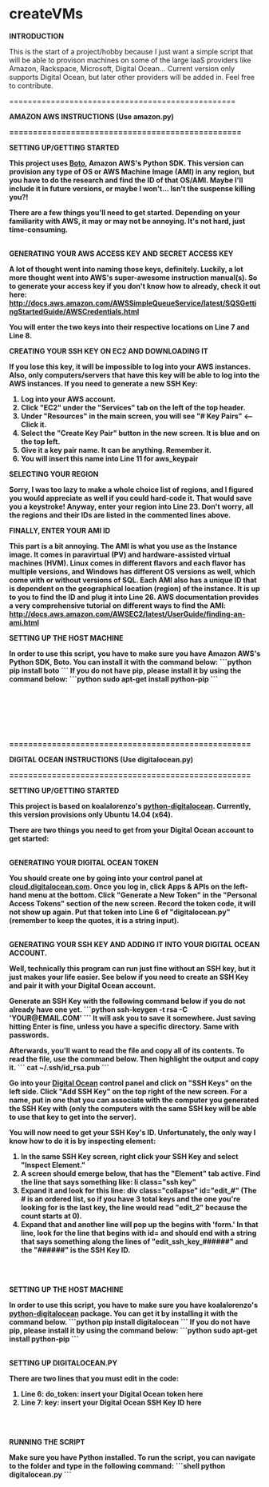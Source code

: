 createVMs
=========
<P><B>INTRODUCTION</B>
<P>This is the start of a project/hobby because I just want a simple script that will be able to provison machines on some of the large IaaS providers like Amazon, Rackspace, Microsoft, Digital Ocean... Current version only supports Digital Ocean, but later other providers will be added in. Feel free to contribute.

<P>=================================================
<P><B>AMAZON AWS INSTRUCTIONS (Use amazon.py) 
<P>=================================================
<P><B>SETTING UP/GETTING STARTED</B>
<P>This project uses <a href="http://aws.amazon.com/sdk-for-python/" target="_blank">Boto</a>, Amazon AWS's Python SDK. This version can provision any type of OS or AWS Machine Image (AMI) in any region, but you have to do the research and find the ID of that OS/AMI. Maybe I'll include it in future versions, or maybe I won't... Isn't the suspense killing you?!
<P>There are a few things you'll need to get started. Depending on your familiarity with AWS, it may or may not be annoying. It's not hard, just time-consuming.
<BR><BR>
<P><B>GENERATING YOUR AWS ACCESS KEY AND SECRET ACCESS KEY</B>
<P>A lot of thought went into naming those keys, definitely. Luckily, a lot more thought went into AWS's super-awesome instruction manual(s). So to generate your access key if you don't know how to already, check it out here: <a href="http://docs.aws.amazon.com/AWSSimpleQueueService/latest/SQSGettingStartedGuide/AWSCredentials.html" target="_blank">http://docs.aws.amazon.com/AWSSimpleQueueService/latest/SQSGettingStartedGuide/AWSCredentials.html</a>
<P>You will enter the two keys into their respective locations on <b>Line 7</b> and <b>Line 8</b>.
<P><B>CREATING YOUR SSH KEY ON EC2 AND DOWNLOADING IT</B>
<P>If you lose this key, it will be impossible to log into your AWS instances. Also, only computers/servers that have this key will be able to log into the AWS instances. If you need to generate a new SSH Key:
<ol>
<li>Log into your AWS account.
<li>Click "EC2" under the "Services" tab on the left of the top header.
<li>Under "Resources" in the main screen, you will see "# Key Pairs" <-- Click it.
<li>Select the "Create Key Pair" button in the new screen. It is blue and on the top left.
<li>Give it a key pair name. It can be anything. Remember it. 
<li>You will insert this name into <b>Line 11</b> for aws_keypair
</ol>
<P><B>SELECTING YOUR REGION</B>
<P>Sorry, I was too lazy to make a whole choice list of regions, and I figured you would appreciate as well if you could hard-code it. That would save you a keystroke! Anyway, enter your region into <b>Line 23</b>. Don't worry, all the regions and their IDs are listed in the commented lines above.
<P><B>FINALLY, ENTER YOUR AMI ID</B>
<P>This part is a bit annoying. The AMI is what you use as the Instance image. It comes in paravirtual (PV) and hardware-assisted virtual machines (HVM). Linux comes in different flavors and each flavor has multiple versions, and Windows has different OS versions as well, which come with or without versions of SQL. Each AMI also has a unique ID that is dependent on the geographical location (region) of the instance. It is up to you to find the ID and plug it into <b>Line 26</b>. AWS documentation provides a very comprehensive tutorial on different ways to find the AMI: <a href="http://docs.aws.amazon.com/AWSEC2/latest/UserGuide/finding-an-ami.html">http://docs.aws.amazon.com/AWSEC2/latest/UserGuide/finding-an-ami.html</a>
<P><B>SETTING UP THE HOST MACHINE</P></B>
<P>In order to use this script, you have to make sure you have Amazon AWS's Python SDK, Boto. You can install it with the command below:
```python
pip install boto
```
If you do not have pip, please install it by using the command below:
```python
sudo apt-get install python-pip
```

<BR><BR><BR><BR><BR>
<P>===================================================
<P><B>DIGITAL OCEAN INSTRUCTIONS (Use digitalocean.py)
<P>===================================================
<P><B>SETTING UP/GETTING STARTED</B>
<P>This project is based on koalalorenzo's <a href="https://github.com/koalalorenzo/python-digitalocean" target="_blank">python-digitalocean</a>. Currently, this version provisions only Ubuntu 14.04 (x64).
<P>There are two things you need to get from your Digital Ocean account to get started:
<BR><BR>
<P><B>GENERATING YOUR DIGITAL OCEAN TOKEN</B>
<P>You should create one by going into your control panel at <a href="http://cloud.digitalocean.com">cloud.digitalocean.com</a>. Once you log in, click Apps & APIs on the left-hand menu at the bottom. Click "Generate a New Token" in the "Personal Access Tokens" section of the new screen. Record the token code, it will not show up again. Put that token into Line 6 of "digitalocean.py" (remember to keep the quotes, it is a string input).
<BR><BR>
<P><B>GENERATING YOUR SSH KEY AND ADDING IT INTO YOUR DIGITAL OCEAN ACCOUNT</B>. 
<P>Well, technically this program can run just fine without an SSH key, but it just makes your life easier. See below if you need to create an SSH Key and pair it with your Digital Ocean account.
</ol>
<p>Generate an SSH Key with the following command below if you do not already have one yet.
```python
ssh-keygen -t rsa -C 'YOUR@EMAIL.COM'
```
It will ask you to save it somewhere. Just saving hitting Enter is fine, unless you have a specific directory. Same with passwords.
<p>Afterwards, you'll want to read the file and copy all of its contents. To read the file, use the command below. Then highlight the output and copy it.
```
cat ~/.ssh/id_rsa.pub
```
<p>Go into your <a href="http://cloud.digitalocean.com" target="_blank">Digital Ocean</a> control panel and click on "SSH Keys" on the left side. Click "Add SSH Key" on the top right of the new screen. For a name, put in one that you can associate with the computer you generated the SSH Key with (only the computers with the same SSH key will be able to use that key to get into the server). 
<P>You will now need to get your SSH Key's ID. Unfortunately, the only way I know how to do it is by inspecting element:
<ol>
<li>In the same SSH Key screen, right click your SSH Key and select "Inspect Element."</li>
<li>A screen should emerge below, that has the "Element" tab active. Find the line that says something like: li class="ssh key"
<li>Expand it and look for this line: div class="collapse" id="edit_#" (The # is an ordered list, so if you have 3 total keys and the one you're looking for is the last key, the line would read "edit_2" because the count starts at 0).
<li>Expand that and another line will pop up the begins with 'form.' In that line, look for the line that begins with id= and should end with a string that says something along the lines of "edit_ssh_key_######" and the "######" is the SSH Key ID.
</ol>
<BR><BR>
<P><B>SETTING UP THE HOST MACHINE</P></B>
<P>In order to use this script, you have to make sure you have koalalorenzo's <a href="https://github.com/koalalorenzo/python-digitalocean" target="_blank">python-digitalocean</a> package. You can get it by installing it with the command below.
```python
pip install digitalocean
```
If you do not have pip, please install it by using the command below:
```python
sudo apt-get install python-pip
```
<BR><BR>
<P><B>SETTING UP DIGITALOCEAN.PY</P></B>
There are two lines that you must edit in the code: 
<ol>
<li><b>Line 6: do_token</b>: insert your Digital Ocean token here
<li><b>Line 7: key</b>: insert your Digital Ocean SSH Key ID here
</ol>
<BR><BR>
<P><B>RUNNING THE SCRIPT</P></B>
Make sure you have Python installed. To run the script, you can navigate to the folder and type in the following command:
```shell
python digitalocean.py
```
